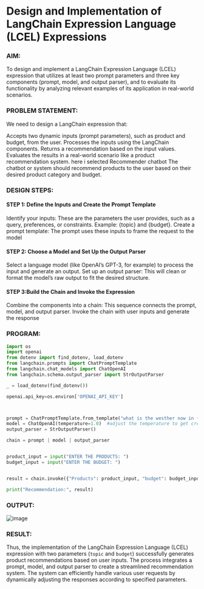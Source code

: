 # Design and Implementation of LangChain Expression Language (LCEL) Expressions

### AIM:
To design and implement a LangChain Expression Language (LCEL) expression that utilizes at least two prompt parameters and three key components (prompt, model, and output parser), and to evaluate its functionality by analyzing relevant examples of its application in real-world scenarios.

### PROBLEM STATEMENT:
We need to design a LangChain expression that:

Accepts two dynamic inputs (prompt parameters), such as product and budget, from the user.
Processes the inputs using the LangChain components.
Returns a recommendation based on the input values.
Evaluates the results in a real-world scenario like a product recommendation system.
here i selected Recommender chatbot 
The chatbot or system should recommend products to the user based on their desired product category and budget.

### DESIGN STEPS:
#### STEP 1: Define the Inputs and Create the Prompt Template
Identify your inputs: These are the parameters the user provides, such as a query, preferences, or constraints.
Example: {topic} and {budget}.
Create a prompt template: The prompt uses these inputs to frame the request to the model
#### STEP 2: Choose a Model and Set Up the Output Parser
Select a language model (like OpenAI’s GPT-3, for example) to process the input and generate an output.
Set up an output parser: This will clean or format the model’s raw output to fit the desired structure.

#### STEP 3:Build the Chain and Invoke the Expression
Combine the components into a chain: This sequence connects the prompt, model, and output parser.
Invoke the chain with user inputs and generate the response

### PROGRAM:
```python
import os
import openai
from dotenv import find_dotenv, load_dotenv
from langchain.prompts import ChatPromptTemplate
from langchain.chat_models import ChatOpenAI
from langchain.schema.output_parser import StrOutputParser

_ = load_dotenv(find_dotenv())

openai.api_key=os.environ['OPENAI_API_KEY']



prompt = ChatPromptTemplate.from_template("what is the westher now in {P} .")
model = ChatOpenAI(temperature=1.0)  #adjust the temperature to get creeative response
output_parser = StrOutputParser()

chain = prompt | model | output_parser


product_input = input("ENTER THE PRODUCTS: ")
budget_input = input("ENTER THE BUDGET: ")


result = chain.invoke({"Products": product_input, "budget": budget_input})

print("Recommendation:", result)
```

### OUTPUT:
![image](https://github.com/user-attachments/assets/03076807-3748-4f13-9f44-d4a8770acf00)


### RESULT:
Thus, the implementation of the LangChain Expression Language (LCEL) expression with two parameters (`topic` and `budget`) successfully generates product recommendations based on user inputs. The process integrates a prompt, model, and output parser to create a streamlined recommendation system. The system can efficiently handle various user requests by dynamically adjusting the responses according to specified parameters.

